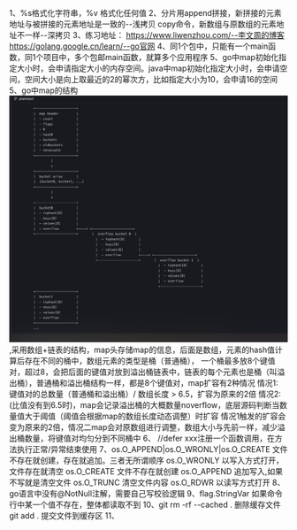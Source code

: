 1、%s格式化字符串，%v 格式化任何值
2、分片用append拼接，新拼接的元素地址与被拼接的元素地址是一致的--浅拷贝
copy命令，新数组与原数组的元素地址不一样--深拷贝
3、练习地址：
https://www.liwenzhou.com/--李文周的博客
https://golang.google.cn/learn/--go官网
4、同1个包中，只能有一个main函数，同1个项目中，多个包邮main函数，就算多个应用程序
5、go中map初始化指定大小时，会申请指定大小的内存空间。java中map初始化指定大小时，会申请空间，空间大小是向上取最近的2的幂次方，比如指定大小为10，会申请16的空间
5、go中map的结构![alt text](imgs/map结构.png),采用数组+链表的结构，map头存储map的信息，后面是数组，元素的hash值计算后存在不同的桶中，数组元素的类型是桶（普通桶），
一个桶最多放8个键值对，超过8，会把后面的键值对放到溢出桶链表中，链表的每个元素也是桶（叫溢出桶），普通桶和溢出桶结构一样，都是8个键值对，map扩容有2种情况
情况1: 键值对的总数量（普通桶和溢出桶）/ 数组长度 > 6.5，扩容为原来的2倍
情况2: (比值没有到6.5时)，map会记录溢出桶的大概数量noverflow，底层源码判断当数量值大于阈值（阈值会根据map的数组长度动态调整）时扩容
情况1触发的扩容会变为原来的2倍，情况二map会对原数组进行调整，数组大小与先前一样，减少溢出桶数量，将键值对均匀分到不同桶中
6、	//defer xxx注册一个函数调用，在方法执行正常/异常结束使用
7、os.O_APPEND|os.O_WRONLY|os.O_CREATE 文件不存在就创建，存在就追加。三者无所谓顺序
os.O_WRONLY 以写入方式打开，文件存在就清空
os.O_CREATE 文件不存在就创建
os.O_APPEND 追加写入,如果不写就是清空文件
os.O_TRUNC 清空文件内容
os.O_RDWR 以读写方式打开
8、go语言中没有@NotNull注解，需要自己写校验逻辑
9、flag.StringVar 如果命令行中某一个值不存在，整体都读取不到
10、git rm -rf --cached . 删除缓存文件
    git add . 提交文件到缓存区
11、